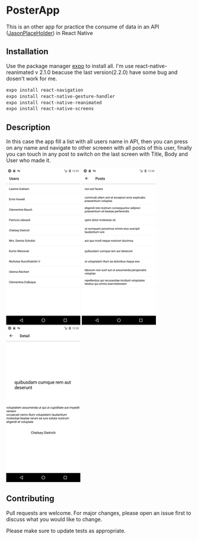 # PosterApp

This is an other app for practice the consume of data in an API ([JasonPlaceHolder](https://jsonplaceholder.typicode.com/)) in React Native

## Installation

Use the package manager [expo](https://expo.dev/) to install all.
I'm use react-native-reanimated v 2.1.0 beacuse the last version(2.2.0) have some bug and dosen't work for me. 

```bash
expo install react-navigation
expo install react-native-gesture-handler
expo install react-native-reanimated
expo install react-native-screens
```

## Description

In this case the app fill a list with all users name in API, then you can press on any name and navigate to other screeen with all posts of this user, finally you can touch in any post to switch on the last screen with Title, Body and User who made it.

![Screenshots](https://github.com/sebastianmontandon/PosterApp/blob/master/screenshots/Screenshot_1.png)
![Screenshots](https://github.com/sebastianmontandon/PosterApp/blob/master/screenshots/Screenshot_2.png)
![Screenshots](https://github.com/sebastianmontandon/PosterApp/blob/master/screenshots/Screenshot_3.png)

## Contributing
Pull requests are welcome. For major changes, please open an issue first to discuss what you would like to change.

Please make sure to update tests as appropriate.
